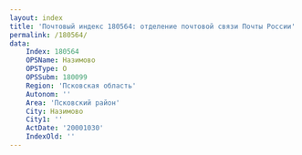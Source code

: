 ```yaml
---
layout: index
title: 'Почтовый индекс 180564: отделение почтовой связи Почты России'
permalink: /180564/
data:
    Index: 180564
    OPSName: Назимово
    OPSType: О
    OPSSubm: 180099
    Region: 'Псковская область'
    Autonom: ''
    Area: 'Псковский район'
    City: Назимово
    City1: ''
    ActDate: '20001030'
    IndexOld: ''
---
```

